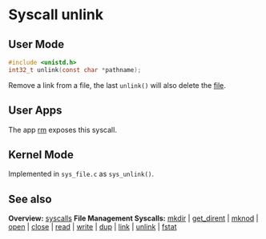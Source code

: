 # Syscall unlink

## User Mode

```C
#include <unistd.h>
int32_t unlink(const char *pathname);
```

Remove a link from a file, the last `unlink()` will also delete the [file](../file_system/file.md).

## User Apps

The app [rm](../../userspace/bin/rm.md) exposes this syscall.

## Kernel Mode

Implemented in `sys_file.c` as `sys_unlink()`. 

## See also

**Overview:** [syscalls](syscalls.md)
**File Management Syscalls:**
[mkdir](mkdir.md) | [get_dirent](get_dirent.md) | [mknod](mknod.md) | [open](open.md) | [close](close.md) | [read](read.md) | [write](write.md) | [dup](dup.md) | [link](link.md) | [unlink](unlink.md) | [fstat](fstat.md)
